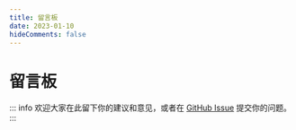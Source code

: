 ```yaml
---
title: 留言板
date: 2023-01-10
hideComments: false
---
```


# 留言板

::: info
欢迎大家在此留下你的建议和意见，或者在 [GitHub Issue](https://github.com/mute23-code/codeNote/issues) 提交你的问题。
:::